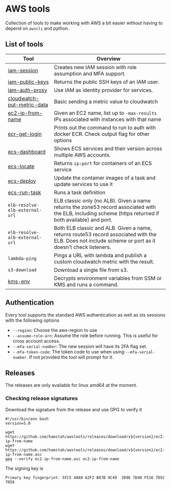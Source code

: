 # AWS tools

Collection of tools to make working with AWS a bit easier without having to depend on `awscli` and python.

## List of tools

| Tool                                                     | Overview                                                                                                        |
|----------------------------------------------------------|-----------------------------------------------------------------------------------------------------------------|
| [iam-session](iam/session/)                              | Creates new IAM session with role assumption and MFA support.                                                   |
| [iam-public-keys](iam/public-ssh-keys)                   | Returns the public SSH keys of an IAM user.                                                                     |
| [iam-auth-proxy](iam/auth-proxy)                         | Use IAM as identity provider for services.                                                                      |
| [cloudwatch-put-metric-data](cloudwatch/put-metric-data) | Basic sending a metric value to cloudwatch                                                                      |
| [ec2-ip-from-name](ec2/ip-from-name)                     | Given an EC2 name, list up to `-max-results` IPs associated with instances with that name                       |
| [ecr-get-login](ecr/get-login)                           | Prints out the command to run to auth with docker ECR. Check output flag for other options                      |
| [ecs-dashboard](ecs/dashboard)                           | Shows ECS services and their version across multiple AWS accounts.                                              |
| [ecs-locate](ecs/locate)                                 | Returns `ip:port` for containers of an ECS service                                                              |
| [ecs-deploy](ecs/dashboard)                              | Update the container images of a task and update services to use it                                             |
| [ecs-run-task](ecs/run-task)                             | Runs a task definition                                                                                          |
| `elb-resolve-elb-external-url`                           | ELB classic only (no ALB). Given a name returns the zone53 record associated with the ELB, including scheme (https returned if both available) and port.|
| `elb-resolve-alb-external-url`                           | Both ELB classic and ALB. Given a name, returns route53 record associated with the ELB. Does not include scheme or port as it doesn't check listeners. |
| `lambda-ping`                                            | Pings a URL with lambda and publish a custom cloudwatch metric with the result.                                 |
| `s3-download`                                            | Download a single file from s3.                                                                                 |
| [kms-env](kms/env/)                                      | Decrypts environment variables from SSM or KMS and runs a command.                                              |

## Authentication

Every tool supports the standard AWS authentication as well as sts sessions with the following options

* `--region`: Choose the aws-region to use
* `--assume-role-arn`: Assume the role before running. This is useful for cross account access.
* `--mfa-serial-number`: The new session will have its 2FA flag set.
* `--mfa-token-code`: The token code to use when using `--mfa-serial-number`. If not provided the tool will prompt for it.

## Releases

The releases are only available for linux amd64 at the moment.

### Checking release signatures

Download the signature from the release and use GPG to verify it

```
#!/usr/bin/env bash
version=5.0

wget https://github.com/hamstah/awstools/releases/download/v${version}/ec2-ip-from-name
wget https://github.com/hamstah/awstools/releases/download/v${version}/ec2-ip-from-name.asc
gpg --verify ec2-ip-from-name.asc ec2-ip-from-name
```

The signing key is

```
Primary key fingerprint: 5FC5 40A9 A2F2 B87B 9C49  3D9E 7D40 F516 7D5C 7058
```

